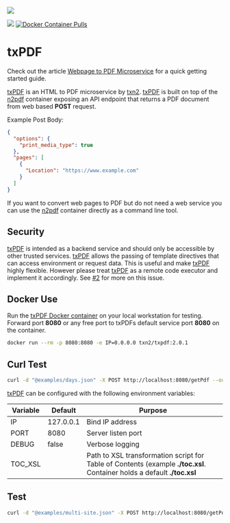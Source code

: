 ![](https://raw.githubusercontent.com/txn2/txpdf/master/assets/mast.jpg)

[![](https://images.microbadger.com/badges/image/txn2/txpdf.svg)](https://microbadger.com/images/txn2/txpdf "n2pdf")
[![Docker Container Pulls](https://img.shields.io/docker/pulls/txn2/txpdf.svg)](https://hub.docker.com/r/txn2/txpdf/)


# txPDF

Check out the article [Webpage to PDF Microservice](https://mk.imti.co/webpage-to-pdf-microservice/) for a quick getting started guide.

[txPDF] is an HTML to PDF microservice by [txn2]. [txPDF] is built on top of the [n2pdf] container exposing an API endpoint that returns a PDF document from web based **POST** request.

Example Post Body:
```json
{
  "options": {
    "print_media_type": true
  },
  "pages": [
    {
      "Location": "https://www.example.com"
    }
  ]
}
```

If you want to convert web pages to PDF but do not need a web service you can use the [n2pdf] container directly as a command line tool.

## Security

[txPDF] is intended as a backend service and should only be accessible by other trusted services. [txPDF] allows the passing of template directives that can access environment or request data. This is useful and make
[txPDF] highly flexible. However please treat [txPDF] as a remote code executor and implement it accordingly. See [#2](https://github.com/txn2/txpdf/issues/2) 
for more on this issue.

## Docker Use

Run the [txPDF Docker container] on your local workstation for testing. Forward port **8080** or any free port to txPDFs default service port **8080** on the container.

```bash
docker run --rm -p 8080:8080 -e IP=0.0.0.0 txn2/txpdf:2.0.1
```

## Curl Test
```bash
curl -d "@examples/days.json" -X POST http://localhost:8080/getPdf --output test.pdf
```

[txPDF] can be configured with the following environment variables:

| Variable | Default | Purpose |
| -------- | ------- | ------- |
| IP | 127.0.0.1 | Bind IP address |
| PORT | 8080 | Server listen port |
| DEBUG | false | Verbose logging |
| TOC_XSL | | Path to XSL transformation script for Table of Contents (example **./toc.xsl**. Container holds a default **./toc.xsl** |

## Test

```bash
curl -d "@examples/multi-site.json" -X POST http://localhost:8080/getPdf --output test.pdf
```


[n2pdf]:https://github.com/txn2/n2pdf
[txPDF]:https://github.com/txn2/txpdf
[txn2]:https://github.com/txn2
[txPDF Docker container]:https://hub.docker.com/r/txn2/txpdf/
